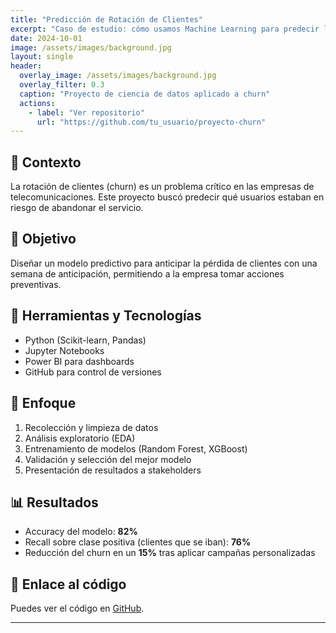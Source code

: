 ```yaml
---
title: "Predicción de Rotación de Clientes"
excerpt: "Caso de estudio: cómo usamos Machine Learning para predecir la pérdida de clientes en una telco."
date: 2024-10-01
image: /assets/images/background.jpg
layout: single
header:
  overlay_image: /assets/images/background.jpg
  overlay_filter: 0.3
  caption: "Proyecto de ciencia de datos aplicado a churn"
  actions:
    - label: "Ver repositorio"
      url: "https://github.com/tu_usuario/proyecto-churn"
---
```


## 📌 Contexto

La rotación de clientes (churn) es un problema crítico en las empresas de telecomunicaciones. Este proyecto buscó predecir qué usuarios estaban en riesgo de abandonar el servicio.

## 🎯 Objetivo

Diseñar un modelo predictivo para anticipar la pérdida de clientes con una semana de anticipación, permitiendo a la empresa tomar acciones preventivas.

## 🔧 Herramientas y Tecnologías

- Python (Scikit-learn, Pandas)
- Jupyter Notebooks
- Power BI para dashboards
- GitHub para control de versiones

## 🧠 Enfoque

1. Recolección y limpieza de datos
2. Análisis exploratorio (EDA)
3. Entrenamiento de modelos (Random Forest, XGBoost)
4. Validación y selección del mejor modelo
5. Presentación de resultados a stakeholders

## 📊 Resultados

- Accuracy del modelo: **82%**
- Recall sobre clase positiva (clientes que se iban): **76%**
- Reducción del churn en un **15%** tras aplicar campañas personalizadas

## 📁 Enlace al código

Puedes ver el código en [GitHub](https://github.com/tu_usuario/proyecto-churn).

---


